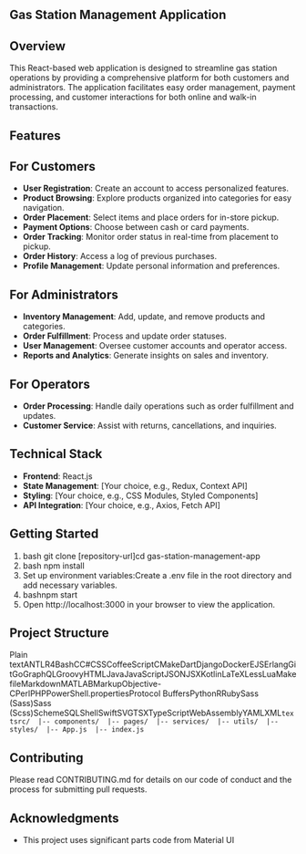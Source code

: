## Gas Station Management Application

## Overview

This React-based web application is designed to streamline gas station operations by providing a comprehensive platform for both customers and administrators. The application facilitates easy order management, payment processing, and customer interactions for both online and walk-in transactions.

## Features

## For Customers

- **User Registration**: Create an account to access personalized features.
- **Product Browsing**: Explore products organized into categories for easy navigation.
- **Order Placement**: Select items and place orders for in-store pickup.
- **Payment Options**: Choose between cash or card payments.
- **Order Tracking**: Monitor order status in real-time from placement to pickup.
- **Order History**: Access a log of previous purchases.
- **Profile Management**: Update personal information and preferences.

## For Administrators

- **Inventory Management**: Add, update, and remove products and categories.
- **Order Fulfillment**: Process and update order statuses.
- **User Management**: Oversee customer accounts and operator access.
- **Reports and Analytics**: Generate insights on sales and inventory.

## For Operators

- **Order Processing**: Handle daily operations such as order fulfillment and updates.
- **Customer Service**: Assist with returns, cancellations, and inquiries.

## Technical Stack

- **Frontend**: React.js
- **State Management**: \[Your choice, e.g., Redux, Context API\]
- **Styling**: \[Your choice, e.g., CSS Modules, Styled Components\]
- **API Integration**: \[Your choice, e.g., Axios, Fetch API\]

## Getting Started

1.  bash git clone \[repository-url\]cd gas-station-management-app
2.  bash npm install
3.  Set up environment variables:Create a .env file in the root directory and add necessary variables.
4.  bashnpm start
5.  Open http://localhost:3000 in your browser to view the application.

## Project Structure

Plain textANTLR4BashCC#CSSCoffeeScriptCMakeDartDjangoDockerEJSErlangGitGoGraphQLGroovyHTMLJavaJavaScriptJSONJSXKotlinLaTeXLessLuaMakefileMarkdownMATLABMarkupObjective-CPerlPHPPowerShell.propertiesProtocol BuffersPythonRRubySass (Sass)Sass (Scss)SchemeSQLShellSwiftSVGTSXTypeScriptWebAssemblyYAMLXML`textsrc/  |-- components/  |-- pages/  |-- services/  |-- utils/  |-- styles/  |-- App.js  |-- index.js`

## Contributing

Please read CONTRIBUTING.md for details on our code of conduct and the process for submitting pull requests.

## Acknowledgments

- This project uses significant parts code from Material UI
